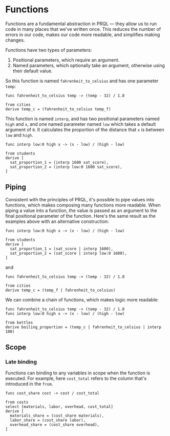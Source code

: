 # Functions

<!--
TODOs:
- Examples are a bit artificial — the interp is just "divide by 100" in one case!  -->

Functions are a fundamental abstraction in PRQL — they allow us to run code in
many places that we've written once. This reduces the number of errors in our
code, makes our code more readable, and simplifies making changes.

Functions have two types of parameters:

1. Positional parameters, which require an argument.
2. Named parameters, which optionally take an argument, otherwise using their
   default value.

So this function is named `fahrenheit_to_celsius` and has one parameter `temp`:

```prql
func fahrenheit_to_celsius temp -> (temp - 32) / 1.8

from cities
derive temp_c = (fahrenheit_to_celsius temp_f)
```

This function is named `interp`, and has two positional parameters named
`high` and `x`, and one named parameter named `low` which takes a default
argument of `0`. It calculates the proportion of the distance that `x` is
between `low` and `high`.

```prql
func interp low:0 high x -> (x - low) / (high - low)

from students
derive [
  sat_proportion_1 = (interp 1600 sat_score),
  sat_proportion_2 = (interp low:0 1600 sat_score),
]
```

## Piping

Consistent with the principles of PRQL, it's possible to pipe values into
functions, which makes composing many functions more readable. When piping a
value into a function, the value is passed as an argument to the final
positional parameter of the function. Here's the same result as the examples
above with an alternative construction:

```prql
func interp low:0 high x -> (x - low) / (high - low)

from students
derive [
  sat_proportion_1 = (sat_score | interp 1600),
  sat_proportion_2 = (sat_score | interp low:0 1600),
]
```

and

```prql
func fahrenheit_to_celsius temp -> (temp - 32) / 1.8

from cities
derive temp_c = (temp_f | fahrenheit_to_celsius)
```

We can combine a chain of functions, which makes logic more readable:

```prql
func fahrenheit_to_celsius temp -> (temp - 32) / 1.8
func interp low:0 high x -> (x - low) / (high - low)

from kettles
derive boiling_proportion = (temp_c | fahrenheit_to_celsius | interp 100)
```

## Scope

### Late binding

Functions can binding to any variables in scope when the function is executed.
For example, here `cost_total` refers to the column that's introduced in the
`from`.

```prql
func cost_share cost -> cost / cost_total

from costs
select [materials, labor, overhead, cost_total]
derive [
  materials_share = (cost_share materials),
  labor_share = (cost_share labor),
  overhead_share = (cost_share overhead),
]
```

